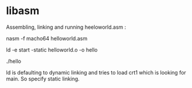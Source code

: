 # libasm
Assembling, linking and running heeloworld.asm :

nasm -f macho64 helloworld.asm

ld -e start -static helloworld.o -o hello

./hello

ld is defaulting to dynamic linking and tries to load crt1 which is looking for main. So specify static linking.


